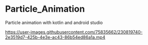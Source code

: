 # Particle_Animation
Particle animation with kotlin and android studio




https://user-images.githubusercontent.com/75835662/230819740-2e3519d7-425b-4e3e-ac43-86b54ed86a1a.mp4

